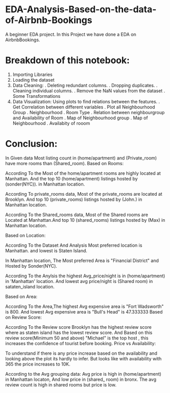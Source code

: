 # EDA-Analysis-Based-on-the-data-of-Airbnb-Bookings
A beginner EDA project. In this Project we have done a EDA on AirbnbBookings.
# Breakdown of this notebook:
1. Importing Libraries
2. Loading the dataset
3. Data Cleaning:
. Deleting redundant columns.
. Dropping duplicates.
. Cleaning individual columns.
. Remove the NaN values from the dataset
. Some Transformations
4. Data Visualization: Using plots to find relations between the features.
. Get Correlation between different variables
. Plot all Neighbourhood Group
. Neighbourhood
. Room Type
. Relation between neighbourgroup and Availability of Room
. Map of Neighbourhood group
. Map of Neighbourhood
. Availabity of rooom

# Conclusion:
In Given data Most listing count in (home/apartment) and (Private_room) have more rooms than (Shared_room).
Based on Rooms:

According To the Most of the home/apartment rooms are highly located at Manhattan. And the top 10 (home/apartment) listings hosted by (sonder(NYC)). in Manhattan location.

According To private_rooms data, Most of the private_rooms are located at Brooklyn. And top 10 (private_rooms) listings hosted by (John.) in Manhattan location.

According To the Shared_rooms data, Most of the Shared rooms are Located at Manhattan.And top 10 (shared_rooms) listings hosted by (Max) in Manhattan location.

Based on Location:

According To the Dataset And Analysis Most preferred location is Manhattan. and lowest is Staten Island.

In Manhattan location, The Most preferred Area is "Financial District" and Hosted by Sonder(NYC).

According To the Anylsis the highest Avg_price/night is in (home/apartment) in 'Manhattan' location. And lowest avg price/night is (Shared room) in sataten_island location.

Based on Area:

According To the Area,The highest Avg expensive area is "Fort Wadsworth" is 800. And lowest Avg expensive area is "Bull's Head" is 47.333333
Based on Review Score:

According To the Review score Brooklyn has the highest review score where as staten island has the lowest review score. And Based on this review score(Minimum 50 and above) "Michael" is the top host , this increases the confidence of tourist before booking.
Price vs Availability:

To understand if there is any price increase based on the availability and looking above the plot its hardly to infer. But looks like with availability with 365 the price increases to 10K.

According to the Avg grouping data:
Avg price is high in (home/apartment) in Manhattan locaton, And low price in (shared_ room) in bronx. 
The avg review count is high in shared rooms but price is low.



